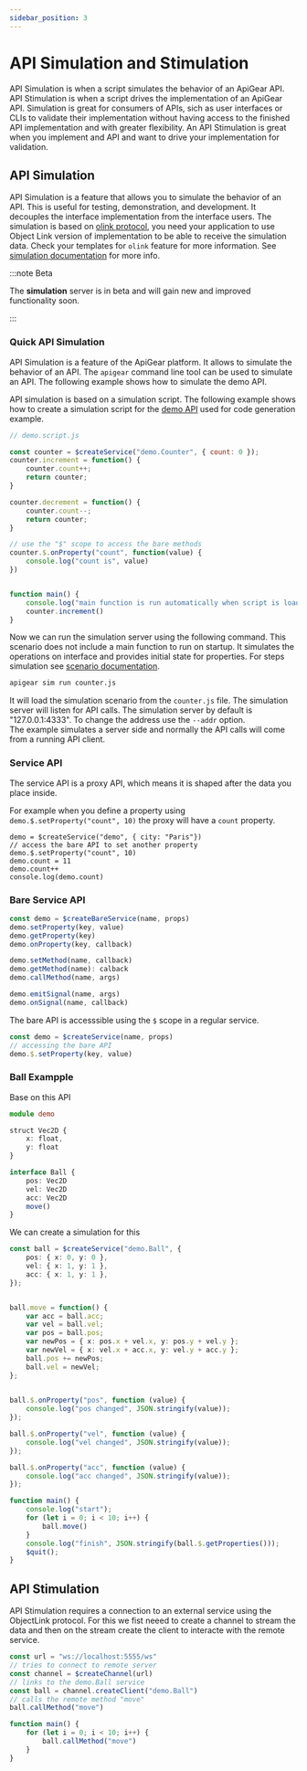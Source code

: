 ```yaml
---
sidebar_position: 3
---
```


# API Simulation and Stimulation

API Simulation is when a script simulates the behavior of an ApiGear API. API Stimulation is when a script drives the implementation of an ApiGear API. Simulation is great for consumers of APIs, sich as user interfaces or CLIs to validate their implementation without having access to the finished API implementation and with greater flexibility. An API Stimulation is great when you implement and API and want to drive your implementation for validation.

## API Simulation

API Simulation is a feature that allows you to simulate the behavior of an API. This is useful for testing, demonstration, and development. It decouples the interface implementation from the interface users. The simulation is based on [olink protocol](/docs/advanced/protocols/objectlink/intro), you need your application to use Object Link version of implementation to be able to receive the simulation data. Check your templates for `olink` feature for more information.
See [simulation documentation](/docs/advanced/simulation/intro) for more info.

:::note Beta

The **simulation** server is in beta and will gain new and improved functionality soon.

:::

### Quick API Simulation

API Simulation is a feature of the ApiGear platform. It allows to simulate the behavior of an API. The `apigear` command line tool can be used to simulate an API. The following example shows how to simulate the demo API.

API simulation is based on a simulation script. The following example shows how to create a simulation script for the [demo API](generate) used for code generation example. 

```js
// demo.script.js

const counter = $createService("demo.Counter", { count: 0 });
counter.increment = function() {
    counter.count++;
    return counter;
}

counter.decrement = function() {
    counter.count--;
    return counter;
}

// use the "$" scope to access the bare methods
counter.$.onProperty("count", function(value) {
    console.log("count is", value)
})


function main() {
    console.log("main function is run automatically when script is loaded")
    counter.increment()
}
```

Now we can run the simulation server using the following command. This scenario does not include a main function to run on startup. It simulates the operations on interface and provides initial state for properties. For steps simulation see [scenario documentation](/docs/advanced/simulation/intro).

```bash
apigear sim run counter.js
```

 It will load the simulation scenario from the `counter.js` file. The simulation server will listen for API calls. The simulation server by default is "127.0.0.1:4333". To change the address use the `--addr` option. <br />
 The example simulates a server side and normally the API calls will come from a running API client. 

 ### Service API

 The service API is a proxy API, which means it is shaped after the data you place inside. 

 For example when you define a property using `demo.$.setProperty("count", 10)` the proxy will have a `count` property.

 ```
 demo = $createService("demo", { city: "Paris"})
 // access the bare API to set another property
 demo.$.setProperty("count", 10)
 demo.count = 11
 demo.count++
 console.log(demo.count)
 ```

 ### Bare Service API



 ```ts
 const demo = $createBareService(name, props)
 demo.setProperty(key, value)
 demo.getProperty(key)
 demo.onProperty(key, callback)

 demo.setMethod(name, callback)
 demo.getMethod(name): calback
 demo.callMethod(name, args)

 demo.emitSignal(name, args)
 demo.onSignal(name, callback)
 ```

The bare API is accesssible using the `$` scope in a regular service.

```ts
const demo = $createService(name, props)
// accessing the bare API
demo.$.setProperty(key, value)
```


### Ball Exampple

Base on this API

```ts
module demo

struct Vec2D {
    x: float,
    y: float
}

interface Ball {
    pos: Vec2D
    vel: Vec2D
    acc: Vec2D
    move()
}
```


We can create a simulation for this

```ts
const ball = $createService("demo.Ball", {
    pos: { x: 0, y: 0 },
    vel: { x: 1, y: 1 },
    acc: { x: 1, y: 1 },
});


ball.move = function() {
    var acc = ball.acc;
    var vel = ball.vel;
    var pos = ball.pos;
    var newPos = { x: pos.x + vel.x, y: pos.y + vel.y };
    var newVel = { x: vel.x + acc.x, y: vel.y + acc.y };
    ball.pos += newPos;
    ball.vel = newVel;
};

    
ball.$.onProperty("pos", function (value) {
    console.log("pos changed", JSON.stringify(value));
});

ball.$.onProperty("vel", function (value) {
    console.log("vel changed", JSON.stringify(value));
});

ball.$.onProperty("acc", function (value) {
    console.log("acc changed", JSON.stringify(value));
});

function main() {
    console.log("start");
    for (let i = 0; i < 10; i++) {
        ball.move()
    }
    console.log("finish", JSON.stringify(ball.$.getProperties()));
    $quit();
}
```

## API Stimulation

API Stimulation requires a connection to an external service using the ObjectLink protocol. For this we fist neeed to create a channel to stream the data and then on the stream create the client to interacte with the remote service.

```ts
const url = "ws://localhost:5555/ws"
// tries to connect to remote server
const channel = $createChannel(url)
// links to the demo.Ball service
const ball = channel.createClient("demo.Ball")
// calls the remote method "move"
ball.callMethod("move")

function main() {
    for (let i = 0; i < 10; i++) {
        ball.callMethod("move")
    }
}
```




 